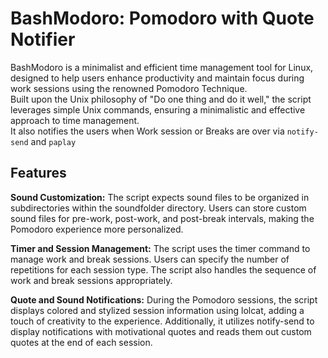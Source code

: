 # BashModoro: Pomodoro with Quote Notifier

BashModoro is a minimalist and efficient time management tool for Linux, designed to help users enhance productivity and maintain focus during work sessions using the renowned Pomodoro Technique.  
Built upon the Unix philosophy of "Do one thing and do it well," the script leverages simple Unix commands, ensuring a minimalistic and effective approach to time management.  
It also notifies the users when Work session or Breaks are over via `notify-send` and `paplay`

## Features
**Sound Customization:** The script expects sound files to be organized in subdirectories within the soundfolder directory. Users can store custom sound files for pre-work, post-work, and post-break intervals, making the Pomodoro experience more personalized.

**Timer and Session Management:** The script uses the timer command to manage work and break sessions. Users can specify the number of repetitions for each session type. The script also handles the sequence of work and break sessions appropriately.

**Quote and Sound Notifications:** During the Pomodoro sessions, the script displays colored and stylized session information using lolcat, adding a touch of creativity to the experience. Additionally, it utilizes notify-send to display notifications with motivational quotes and reads them out custom quotes at the end of each session.
